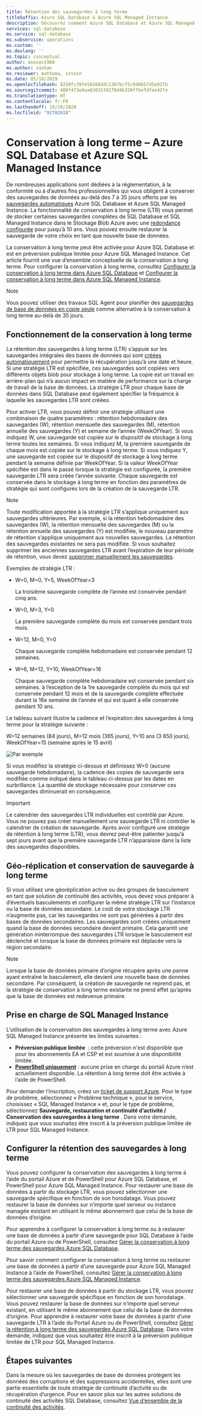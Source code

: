 ```yaml
---
title: Rétention des sauvegardes à long terme
titleSuffix: Azure SQL Database & Azure SQL Managed Instance
description: Découvrez comment Azure SQL Database et Azure SQL Managed Instance prennent en charge le stockage de sauvegardes de bases de données complètes pendant 10 ans maximum par le biais de la stratégie de conservation à long terme.
services: sql-database
ms.service: sql-database
ms.subservice: operations
ms.custom: ''
ms.devlang: ''
ms.topic: conceptual
author: anosov1960
ms.author: sashan
ms.reviewer: mathoma, sstein
ms.date: 05/18/2019
ms.openlocfilehash: 8250fc39fe58168ddc13b7bcf5c040b57d5e92fb
ms.sourcegitcommit: 400f473e8aa6301539179d4b320ffbe7dfae42fe
ms.translationtype: HT
ms.contentlocale: fr-FR
ms.lasthandoff: 10/28/2020
ms.locfileid: "92782618"
---
```

# <a name="long-term-retention---azure-sql-database-and-azure-sql-managed-instance"></a>Conservation à long terme – Azure SQL Database et Azure SQL Managed Instance

De nombreuses applications sont dédiées à la réglementation, à la conformité ou à d’autres fins professionnelles qui vous obligent à conserver des sauvegardes de données au-delà des 7 à 35 jours offerts par les [sauvegardes automatiques](automated-backups-overview.md) Azure SQL Database et Azure SQL Managed Instance. La fonctionnalité de conservation à long terme (LTR) vous permet de stocker certaines sauvegardes complètes de SQL Database et SQL Managed Instance dans le Stockage Blob Azure avec une [redondance configurée](automated-backups-overview.md#backup-storage-redundancy) pour jusqu’à 10 ans. Vous pouvez ensuite restaurer la sauvegarde de votre choix en tant que nouvelle base de données.

La conservation à long terme peut être activée pour Azure SQL Database et est en préversion publique limitée pour Azure SQL Managed Instance. Cet article fournit une vue d’ensemble conceptuelle de la conservation à long terme. Pour configurer la conservation à long terme, consultez [Configurer la conservation à long terme dans Azure SQL Database](long-term-backup-retention-configure.md) et [Configurer la conservation à long terme dans Azure SQL Managed Instance](../managed-instance/long-term-backup-retention-configure.md). 

> [!NOTE]
> Vous pouvez utiliser des travaux SQL Agent pour planifier des [sauvegardes de base de données en copie seule](/sql/relational-databases/backup-restore/copy-only-backups-sql-server) comme alternative à la conservation à long terme au-delà de 35 jours.


## <a name="how-long-term-retention-works"></a>Fonctionnement de la conservation à long terme
     
La rétention des sauvegardes à long terme (LTR) s’appuie sur les sauvegardes intégrales des bases de données qui sont [créées automatiquement](automated-backups-overview.md) pour permettre la récupération jusqu’à une date et heure. Si une stratégie LTR est spécifiée, ces sauvegardes sont copiées vers différents objets blob pour stockage à long terme. La copie est un travail en arrière-plan qui n’a aucun impact en matière de performance sur la charge de travail de la base de données. La stratégie LTR pour chaque base de données dans SQL Database peut également spécifier la fréquence à laquelle les sauvegardes LTR sont créées.

Pour activer LTR, vous pouvez définir une stratégie utilisant une combinaison de quatre paramètres : rétention hebdomadaire des sauvegardes (W), rétention mensuelle des sauvegardes (M), rétention annuelle des sauvegardes (Y) et semaine de l’année (WeekOfYear). Si vous indiquez W, une sauvegarde est copiée sur le dispositif de stockage à long terme toutes les semaines. Si vous indiquez M, la première sauvegarde de chaque mois est copiée sur le stockage à long terme. Si vous indiquez Y, une sauvegarde est copiée sur le dispositif de stockage à long terme pendant la semaine définie par WeekOfYear. Si la valeur WeekOfYear spécifiée est dans le passé lorsque la stratégie est configurée, la première sauvegarde LTR sera créée l’année suivante. Chaque sauvegarde est conservée dans le stockage à long terme en fonction des paramètres de stratégie qui sont configurés lors de la création de la sauvegarde LTR.

> [!NOTE]
> Toute modification apportée à la stratégie LTR s’applique uniquement aux sauvegardes ultérieures. Par exemple, si la rétention hebdomadaire des sauvegardes (W), la rétention mensuelle des sauvegardes (M) ou la rétention annuelle des sauvegardes (Y) est modifiée, le nouveau paramètre de rétention s’applique uniquement aux nouvelles sauvegardes. La rétention des sauvegardes existantes ne sera pas modifiée. Si vous souhaitez supprimer les anciennes sauvegardes LTR avant l’expiration de leur période de rétention, vous devez [supprimer manuellement les sauvegardes](./long-term-backup-retention-configure.md#delete-ltr-backups).
> 

Exemples de stratégie LTR :

-  W=0, M=0, Y=5, WeekOfYear=3

   La troisième sauvegarde complète de l’année est conservée pendant cinq ans.
   
- W=0, M=3, Y=0

   La première sauvegarde complète du mois est conservée pendant trois mois.

- W=12, M=0, Y=0

   Chaque sauvegarde complète hebdomadaire est conservée pendant 12 semaines.

- W=6, M=12, Y=10, WeekOfYear=16

   Chaque sauvegarde complète hebdomadaire est conservée pendant six semaines. à l’exception de la 1re sauvegarde complète du mois qui est conservée pendant 12 mois et de la sauvegarde complète effectuée durant la 16e semaine de l’année et qui est quant à elle conservée pendant 10 ans. 

Le tableau suivant illustre la cadence et l’expiration des sauvegardes à long terme pour la stratégie suivante :

W=12 semaines (84 jours), M=12 mois (365 jours), Y=10 ans (3 650 jours), WeekOfYear=15 (semaine après le 15 avril)

   ![Par exemple](./media/long-term-retention-overview/ltr-example.png)


Si vous modifiez la stratégie ci-dessus et définissez W=0 (aucune sauvegarde hebdomadaire), la cadence des copies de sauvegarde sera modifiée comme indiqué dans le tableau ci-dessus par les dates en surbrillance. La quantité de stockage nécessaire pour conserver ces sauvegardes diminuerait en conséquence. 

> [!IMPORTANT]
> Le calendrier des sauvegardes LTR individuelles est contrôlé par Azure. Vous ne pouvez pas créer manuellement une sauvegarde LTR ni contrôler le calendrier de création de sauvegarde. Après avoir configuré une stratégie de rétention à long terme (LTR), vous devrez peut-être patienter jusqu’à sept jours avant que la première sauvegarde LTR n’apparaisse dans la liste des sauvegardes disponibles.  


## <a name="geo-replication-and-long-term-backup-retention"></a>Géo-réplication et conservation de sauvegarde à long terme

Si vous utilisez une géoréplication active ou des groupes de basculement en tant que solution de continuité des activités, vous devez vous préparer à d’éventuels basculements et configurer la même stratégie LTR sur l’instance ou la base de données secondaire. Le coût de votre stockage LTR n’augmente pas, car les sauvegardes ne sont pas générées à partir des bases de données secondaires. Les sauvegardes sont créées uniquement quand la base de données secondaire devient primaire. Cela garantit une génération ininterrompue des sauvegardes LTR lorsque le basculement est déclenché et lorsque la base de données primaire est déplacée vers la région secondaire. 

> [!NOTE]
> Lorsque la base de données primaire d’origine récupère après une panne ayant entraîné le basculement, elle devient une nouvelle base de données secondaire. Par conséquent, la création de sauvegarde ne reprend pas, et la stratégie de conservation à long terme existante ne prend effet qu’après que la base de données est redevenue primaire. 

## <a name="sql-managed-instance-support"></a>Prise en charge de SQL Managed Instance

L’utilisation de la conservation des sauvegardes à long terme avec Azure SQL Managed Instance présente les limites suivantes :

- **Préversion publique limitée**  : cette préversion n'est disponible que pour les abonnements EA et CSP et est soumise à une disponibilité limitée.  
- [**PowerShell uniquement**](../managed-instance/long-term-backup-retention-configure.md) : aucune prise en charge du portail Azure n’est actuellement disponible. La rétention à long terme doit être activée à l’aide de PowerShell. 

Pour demander l’inscription, créez un [ticket de support Azure](https://azure.microsoft.com/support/create-ticket/). Pour le type de problème, sélectionnez « Problème technique », pour le service, choisissez « SQL Managed Instance » et, pour le type de problème, sélectionnez **Sauvegarde, restauration et continuité d’activité / Conservation des sauvegardes à long terme** . Dans votre demande, indiquez que vous souhaitez être inscrit à la préversion publique limitée de LTR pour SQL Managed Instance.

## <a name="configure-long-term-backup-retention"></a>Configurer la rétention des sauvegardes à long terme

Vous pouvez configurer la conservation des sauvegardes à long terme à l’aide du portail Azure et de PowerShell pour Azure SQL Database, et PowerShell pour Azure SQL Managed Instance. Pour restaurer une base de données à partir du stockage LTR, vous pouvez sélectionner une sauvegarde spécifique en fonction de son horodatage. Vous pouvez restaurer la base de données sur n’importe quel serveur ou instance managée existant en utilisant le même abonnement que celui de la base de données d’origine.

Pour apprendre à configurer la conservation à long terme ou à restaurer une base de données à partir d’une sauvegarde pour SQL Database à l’aide du portail Azure ou de PowerShell, consultez [Gérer la conservation à long terme des sauvegardes Azure SQL Database](long-term-backup-retention-configure.md).

Pour savoir comment configurer la conservation à long terme ou restaurer une base de données à partir d’une sauvegarde pour Azure SQL Managed Instance à l’aide de PowerShell, consultez [Gérer la conservation à long terme des sauvegardes Azure SQL Managed Instance](../managed-instance/long-term-backup-retention-configure.md).

Pour restaurer une base de données à partir du stockage LTR, vous pouvez sélectionner une sauvegarde spécifique en fonction de son horodatage. Vous pouvez restaurer la base de données sur n’importe quel serveur existant, en utilisant le même abonnement que celui de la base de données d’origine. Pour apprendre à restaurer votre base de données à partir d’une sauvegarde LTR à l’aide du Portail Azure ou de PowerShell, consultez [Gérer la rétention à long terme des sauvegardes Azure SQL Database](long-term-backup-retention-configure.md). Dans votre demande, indiquez que vous souhaitez être inscrit à la préversion publique limitée de LTR pour SQL Managed Instance.

## <a name="next-steps"></a>Étapes suivantes

Dans la mesure où les sauvegardes de base de données protègent les données des corruptions et des suppressions accidentelles, elles sont une partie essentielle de toute stratégie de continuité d’activité ou de récupération d’urgence. Pour en savoir plus sur les autres solutions de continuité des activités SQL Database, consultez [Vue d’ensemble de la continuité des activités](business-continuity-high-availability-disaster-recover-hadr-overview.md).
